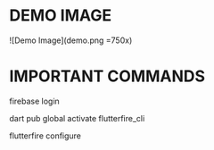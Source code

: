 # DEMO IMAGE
![Demo Image](demo.png =750x)

# IMPORTANT COMMANDS
firebase login 

dart pub global activate flutterfire_cli

flutterfire configure

